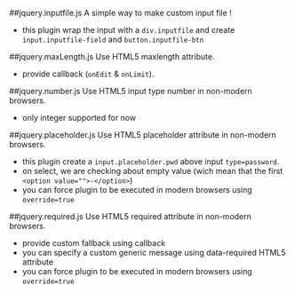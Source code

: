 ##jquery.inputfile.js
A simple way to make custom input file !
* this plugin wrap the input with a `div.inputfile` and create `input.inputfile-field` and `button.inputfile-btn`


##jquery.maxLength.js
Use HTML5 maxlength attribute.
* provide callback (`onEdit` & `onLimit`).


##jquery.number.js
Use HTML5 input type number in non-modern browsers.
* only integer supported for now


##jquery.placeholder.js
Use HTML5 placeholder attribute in non-modern browsers.
* this plugin create a `input.placeholder.pwd` above input `type=password`.
* on select, we are checking about empty value (wich mean that the first `<option value="">-</option>`)
* you can force plugin to be executed in modern browsers using `override=true`


##jquery.required.js
Use HTML5 required attribute in non-modern browsers.
* provide custom fallback using callback
* you can specify a custom generic message using data-required HTML5 attribute
* you can force plugin to be executed in modern browsers using `override=true`
